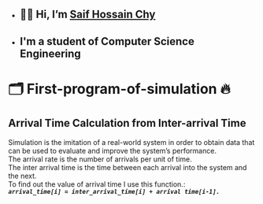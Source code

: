 - ## 👱‍♂️ Hi, I’m [Saif Hossain Chy](https://github.com/shfx0096)
-  ## I'm a student of Computer Science Engineering
<h1> 
    🗂️  First-program-of-simulation  🔥
    </h1>
<h2> Arrival Time Calculation from Inter-arrival Time </h2>

Simulation is the imitation of a real-world system in order to obtain data that can be used to evaluate and improve the system’s performance.<br/>
The arrival rate is the number of arrivals per unit of time.<br/>
The inter arrival time is the time between each arrival into the system and the next.</br>
To find out the value of arrival time I use this function.: <br/>
       ***`arrival_time[i] = inter_arrival_time[i] + arrival time[i-1].`***<br/><br/><br/>
